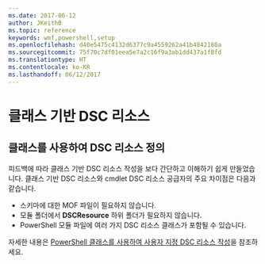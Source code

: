 ```yaml
---
ms.date: 2017-06-12
author: JKeithB
ms.topic: reference
keywords: wmf,powershell,setup
ms.openlocfilehash: d40e5475c4132d6377c9a4559262a41b4842180a
ms.sourcegitcommit: 75f70c7df01eea5e7a2c16f9a3ab1dd437a1f8fd
ms.translationtype: HT
ms.contentlocale: ko-KR
ms.lasthandoff: 06/12/2017
---
```

# <a name="class-based-dsc-resources"></a>클래스 기반 DSC 리소스

## <a name="defining-dsc-resources-with-classes"></a>클래스를 사용하여 DSC 리소스 정의

피드백에 따라 클래스 기반 DSC 리소스 작성을 보다 간단하고 이해하기 쉽게 만들었습니다. 클래스 기반 DSC 리소스와 cmdlet DSC 리소스 공급자의 주요 차이점은 다음과 같습니다.

* 스키마에 대한 MOF 파일이 필요하지 않습니다.
* 모듈 폴더에서 **DSCResource** 하위 폴더가 필요하지 않습니다.
* PowerShell 모듈 파일에 여러 가지 DSC 리소스 클래스가 포함될 수 있습니다.

자세한 내용은 [PowerShell 클래스를 사용하여 사용자 지정 DSC 리소스 작성](https://msdn.microsoft.com/powershell/dsc/authoringresource)을 참조하세요.


